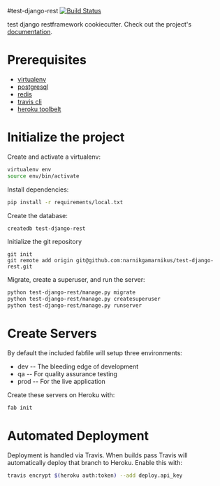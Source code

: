 #test-django-rest
[![Build Status](https://travis-ci.org/narnikgamarnikus/test-django-rest.svg?branch=master)](https://travis-ci.org/narnikgamarnikus/test-django-rest)

test django restframework cookiecutter. Check out the project's [documentation](http://narnikgamarnikus.github.io/test-django-rest/).

# Prerequisites 
- [virtualenv](https://virtualenv.pypa.io/en/latest/)
- [postgresql](http://www.postgresql.org/)
- [redis](http://redis.io/)
- [travis cli](http://blog.travis-ci.com/2013-01-14-new-client/)
- [heroku toolbelt](https://toolbelt.heroku.com/)

# Initialize the project
Create and activate a virtualenv:

```bash
virtualenv env
source env/bin/activate
```
Install dependencies:

```bash
pip install -r requirements/local.txt
```
Create the database:

```bash
createdb test-django-rest
```
Initialize the git repository

```
git init
git remote add origin git@github.com:narnikgamarnikus/test-django-rest.git
```

Migrate, create a superuser, and run the server:
```bash
python test-django-rest/manage.py migrate
python test-django-rest/manage.py createsuperuser
python test-django-rest/manage.py runserver
```

# Create Servers
By default the included fabfile will setup three environments:

- dev -- The bleeding edge of development
- qa -- For quality assurance testing
- prod -- For the live application

Create these servers on Heroku with:

```bash
fab init
```

# Automated Deployment
Deployment is handled via Travis. When builds pass Travis will automatically deploy that branch to Heroku. Enable this with:
```bash
travis encrypt $(heroku auth:token) --add deploy.api_key
```
